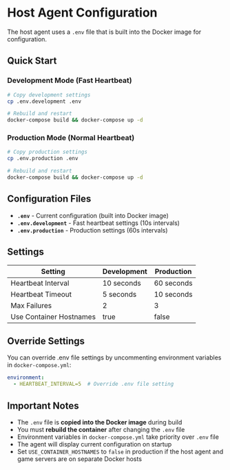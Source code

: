 # Host Agent Configuration

The host agent uses a `.env` file that is built into the Docker image for configuration.

## Quick Start

### Development Mode (Fast Heartbeat)
```bash
# Copy development settings
cp .env.development .env

# Rebuild and restart
docker-compose build && docker-compose up -d
```

### Production Mode (Normal Heartbeat)
```bash  
# Copy production settings
cp .env.production .env

# Rebuild and restart
docker-compose build && docker-compose up -d
```

## Configuration Files

- **`.env`** - Current configuration (built into Docker image)
- **`.env.development`** - Fast heartbeat settings (10s intervals)
- **`.env.production`** - Production settings (60s intervals)

## Settings

| Setting | Development | Production |
|---------|-------------|------------|
| Heartbeat Interval | 10 seconds | 60 seconds |
| Heartbeat Timeout | 5 seconds | 10 seconds |
| Max Failures | 2 | 3 |
| Use Container Hostnames | true | false |

## Override Settings

You can override .env file settings by uncommenting environment variables in `docker-compose.yml`:

```yaml
environment:
  - HEARTBEAT_INTERVAL=5  # Override .env file setting
```

## Important Notes

- The `.env` file is **copied into the Docker image** during build
- You must **rebuild the container** after changing the `.env` file
- Environment variables in `docker-compose.yml` take priority over `.env` file
- The agent will display current configuration on startup
- Set `USE_CONTAINER_HOSTNAMES` to `false` in production if the host agent and
  game servers are on separate Docker hosts
